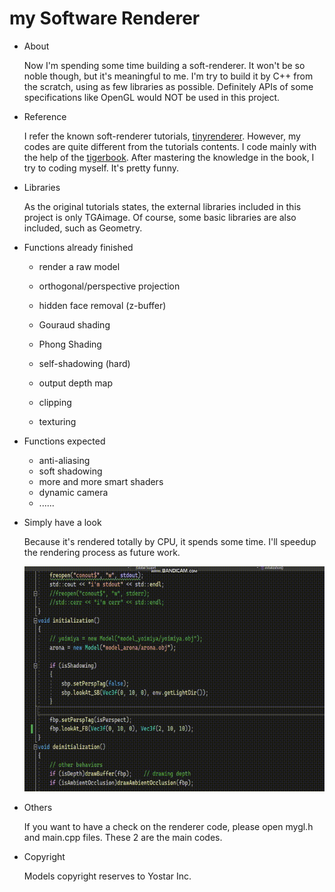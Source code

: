 # my Software Renderer

- About

  Now I'm spending some time building a soft-renderer. It won't be so noble though, but it's meaningful to me.  I'm try to build it by C++ from the scratch, using as few libraries as possible. Definitely APIs of some specifications like OpenGL would NOT be used in this project.

- Reference

  I refer the known soft-renderer tutorials, [tinyrenderer](https://github.com/ssloy/tinyrenderer/wiki). However, my codes are quite different from the tutorials contents. I code mainly with the help of the [tigerbook](https://www.amazon.com/Fundamentals-Computer-Graphics-Steve-Marschner/dp/0367505037). After mastering the knowledge in the book, I try to coding myself. It's pretty funny.

- Libraries

  As the original tutorials states, the external libraries included in this project is only TGAimage. Of course, some basic libraries are also included, such as Geometry.

- Functions already finished

  - render a raw model
  - orthogonal/perspective projection
  - hidden face removal (z-buffer)

  - Gouraud shading

  - Phong Shading
  - self-shadowing (hard)
  - output depth map
  - clipping
  - texturing

- Functions expected

  - anti-aliasing
  - soft shadowing
  - more and more smart shaders
  - dynamic camera
  - ......

- Simply have a look

  Because it's rendered totally by CPU, it spends some time. I'll speedup the rendering process as future work.

  ![preview](preview.gif)

- Others

  If you want to have a check on the renderer code, please open mygl.h and main.cpp files. These 2 are the main codes.

- Copyright

  Models copyright reserves to Yostar Inc.

  

  

  

  

   
